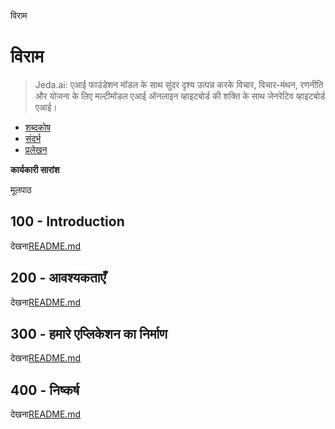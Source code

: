 विराम

# विराम

> Jeda.ai: एआई फाउंडेशन मॉडल के साथ सुंदर दृश्य उत्पन्न करके विचार, विचार-मंथन, रणनीति और योजना के लिए मल्टीमॉडल एआई ऑनलाइन व्हाइटबोर्ड की शक्ति के साथ जेनरेटिव व्हाइटबोर्ड एआई।

-   [शब्दकोष](./GLOSSARY.md)
-   [संदर्भ](./REFERENCES.md)
-   [प्रलेखन](./DOCUMENTATION.md)

**कार्यकारी सारांश**

मूलपाठ

## 100 - Introduction

देखना[README.md](./100/README.md)

## 200 - आवश्यकताएँ

देखना[README.md](./200/README.md)

## 300 - हमारे एप्लिकेशन का निर्माण

देखना[README.md](./300/README.md)

## 400 - निष्कर्ष

देखना[README.md](./400/README.md)
